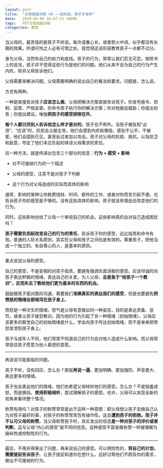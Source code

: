 ```yaml
---
layout: post
title:  "父母效能训练（4）——如何说，孩子才肯听"
date:   2020-04-06 16:07:23 +0800
tags:   PET父母效能训练
categories: 教育
---
```


当父母的，最苦恼的是孩子不听说。每次语重心长，或者怒火中烧，似乎都没有长期的效果。所谓可怜之人必有可恨之处，我觉得这话形容教育孩子一点都不过分。

身为父母，当然有自己的权力和底线。孩子的行为，常常让我们忍无可忍。按照书上的说法，孩子并不觉得这些行为是他们的问题。他们从来不会为自己的行为产生内疚，除非父母告诉他们。

父母需要来解决问题。父母需要明确的说出自己的看法和要求。问题是，怎么说。

方式有两种。

一种是直接告诉孩子**应该怎么做**。父母把解决方案直接告诉孩子。你发号施令、控制、监管、严格监督。你命令孩子执行你的解决方案；你对他施加威胁；你提出劝告；你提出建议。唯独**把孩子的感受排除在外**。

**每个人都讨厌别人告诉他怎么样才是对的**。孩子也不例外。当孩子被告知“必须”、“应该”时，抗拒会占据主导。他们会感到内疚和懊恼，感到不公平，不被爱。他们会固执已见，甚至反过来加以攻击。孩子对父母的抗拒、抵抗，以及防卫和敌意，夺走了他们本应负起的体谅父母需求的责任。

另一种方法，就是传递出包含三个部分的信息：**行为 + 感受 + 影响**

 + 对不可接纳行为的一个描述
  
 + 父母的感受，注意不是对孩子下判断
  
 + 这个行为对父母造成的实际而具体的影响

通常，影响时某种让你耗费钱财、时间、额外的工作、或者对你而言引起不便。光告诉孩子你的感受是不够的。没有这些具体的影响，孩子就没有理由去改变他们的行为。

同时，这些影响也给了父母一个审视自己的机会。这些影响真的会对自己造成困扰吗？

**孩子需要负担起改变自己的行为的责任**。告诉孩子你的感受，远比指责和命令有效。普通的人际关系原则，其实在父母和孩子之间也是有效的。尊重孩子，把他当成一个独立的、有自尊心的人，是基本的原则。

---
重点说说父母的感受。

自己的感受，不是变相的对孩子指责。要避免强调负面消极的感受。应该坦诚的向孩子表达积极的情绪，表达自己的关爱。为人父母，**总是急于“给孩子一个教训”，反而失去了教给他们更为基本的东西的机会。**

鼓励跟孩子面对面的沟通，需要我们**准确真实的表达我们的感受**，但是也要避免**把愤怒的情绪全部倾泻在孩子身上**。

愤怒是一种次生的情绪，怒气是父母有意做出的一种姿态，目的是表达责备、惩罚，或者让孩子接受教训，因为他的行为引起了另一种情绪（初始情绪）。父母应该更多的察觉自己的初始情绪是什么，学会向孩子传达初始情绪，而不是单单把愤怒发泄到孩子身上。

孩子与成年人不同，他们常常不知道自己的行为会对他人造成什么影响。而父母常常低估孩子愿意为他人着想的意愿。

---
再说说可能面临的问题。

孩子不听，没有回应，怎么办？那就**再说一遍**，更加明确、更加强烈、声音更大、表达更多的情绪。

孩子也会表达他们的情绪，他们也希望父母倾听他们的感受。怎么办？不是恼羞成怒，而是换挡，**使用积极倾听**，尝试理解孩子的感受。也许，父母可以发现全新的视角来看待整个情况。

称赞有用吗？对孩子的称赞常常是出于这样一种意图：即父母想让孩子去做自己认为对孩子最好的事，对孩子的称赞常常包有操作性。这会**遭到孩子的拒绝。孩子并不认可父母的称赞**。当父母称赞孩子时，其实发出的信息**是一种对孩子的评价或者判断**。这与父母“内心的感受”是不同的信息。这种感受不容易像称赞一样被理解为操纵性或控制性的行为。

---
最后，不用非得等出了问题，再来说自己的感受。可以预防性的，**将自己的计划、需要提前告诉孩子**。让孩子提前知道你在想什么，远好过等他们不顾及你的需求，做出不可接纳的行为。